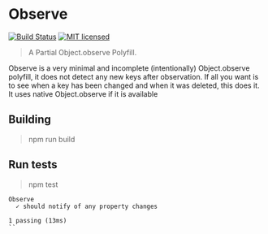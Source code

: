 # Observe
[![Build Status](https://travis-ci.org/jmars/drum.svg?branch=master)](https://travis-ci.org/jmars/observe)
[![MIT licensed](https://img.shields.io/badge/license-MIT-blue.svg)](./LICENSE)

> A Partial Object.observe Polyfill.

Observe is a very minimal and incomplete (intentionally) Object.observe polyfill, it does not detect any new keys after observation. If all you want is
to see when a key has been changed and when it was deleted, this does it. It uses native Object.observe if it is available

## Building
> npm run build

## Run tests
> npm test

```
Observe
  ✓ should notify of any property changes

1 passing (13ms)
``
